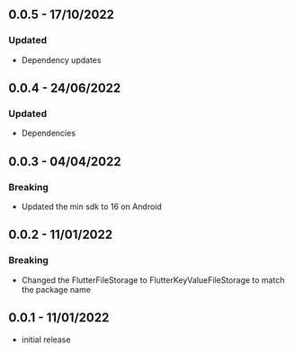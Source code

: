 ## 0.0.5 - 17/10/2022
### Updated
* Dependency updates

## 0.0.4 - 24/06/2022
### Updated
* Dependencies

## 0.0.3 - 04/04/2022
### Breaking
* Updated the min sdk to 16 on Android

## 0.0.2 - 11/01/2022
### Breaking
* Changed the FlutterFileStorage to FlutterKeyValueFileStorage to match the package name

## 0.0.1 - 11/01/2022
* initial release